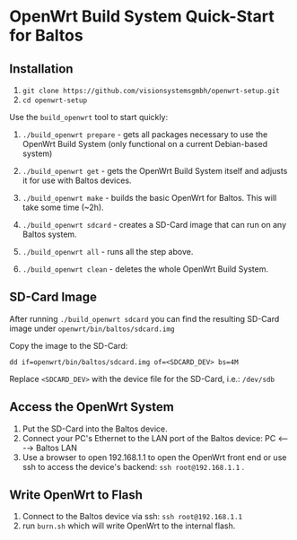 OpenWrt Build System Quick-Start for Baltos
===========================================


Installation
------------

1. `git clone https://github.com/visionsystemsgmbh/openwrt-setup.git`
2. `cd openwrt-setup` 

Use the `build_openwrt` tool to start quickly:
1. `./build_openwrt prepare` - gets all packages necessary to use the OpenWrt Build System (only functional on a current Debian-based system) 
2. `./build_openwrt get` - gets the OpenWrt Build System itself and adjusts it for use with Baltos devices. 
3. `./build_openwrt make` - builds the basic OpenWrt for Baltos. This will take some time (~2h).
4. `./build_openwrt sdcard` - creates a SD-Card image that can run on any Baltos system.

5. `./build_openwrt all` - runs all the step above.

6. `./build_openwrt clean` - deletes the whole OpenWrt Build System.

SD-Card Image
-------------

After running `./build_openwrt sdcard` you can find the resulting SD-Card image under
`openwrt/bin/baltos/sdcard.img`

Copy the image to the SD-Card:

`dd if=openwrt/bin/baltos/sdcard.img of=<SDCARD_DEV> bs=4M`

Replace `<SDCARD_DEV>` with the device file for the SD-Card, i.e.: `/dev/sdb`


Access the OpenWrt System
-------------------------
1. Put the SD-Card into the Baltos device.
2. Connect your PC's Ethernet to the LAN port of the Baltos device: PC <----> Baltos LAN
3. Use a browser to open 192.168.1.1 to open the OpenWrt front end or use ssh to access the device's backend: `ssh root@192.168.1.1` .


Write OpenWrt to Flash
----------------------

1. Connect to the Baltos device via ssh: `ssh root@192.168.1.1`
2. run `burn.sh` which will write OpenWrt to the internal flash.

